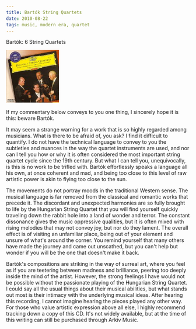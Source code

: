 ```yaml
---
title: Bartók String Quartets
date: 2010-08-22
tags: music, modern era, quartet
---
```


Bartók: 6 String Quartets

![Hungarian String Quartet (2-disc)](/images/bartokquartets.jpg "Bartók: 6 String Quartets")

If my commentary below conveys to you one thing, I sincerely hope it is this:
beware Bartók.

It may seem a strange warning for a work that is so highly regarded among
musicians. What is there to be afraid of, you ask? I find it difficult to
quantify. I do not have the technical language to convey to you the subtleties
and nuances in the way the quartet instruments are used, and nor can I tell you
how or why it is often considered the most important string quartet cycle since
the 19th century. But what I can tell you, unequivocally, is this is no work to
be trifled with. Bartók effortlessly speaks a language all his own, at once
coherent and mad, and being too close to this level of raw artistic power is
akin to flying too close to the sun.

The movements do not portray moods in the traditional Western sense. The musical
language is far removed from the classical and romantic works that precede
it. The discordant and unexpected harmonies are so fully brought to life by the
Hungarian String Quartet that you will find yourself quickly traveling down the
rabbit hole into a land of wonder and terror. The constant dissonance gives the
music oppressive qualities, but it is often mixed with rising melodies that may
not convey joy, but nor do they lament. The overall effect is of visiting an
unfamiliar place, being out of your element and unsure of what's around the
corner. You remind yourself that many others have made the journey and came out
unscathed, but you can't help but wonder if you will be the one that doesn't
make it back.

Bartók's compositions are striking in the way of surreal art, where you feel as
if you are teetering between madness and brilliance, peering too deeply inside
the mind of the artist. However, the strong feelings I have would not be
possible without the passionate playing of the Hungarian String Quartet. I could
say all the usual things about their musical abilities, but what stands out most
is their intimacy with the underlying musical ideas. After hearing this
recording, I cannot imagine hearing the pieces played any other way. For those
who value artistic expression above all else, I highly recommend tracking down a
copy of this CD. It's not widely available, but at the time of this writing can
still be purchased through Arkiv Music.

